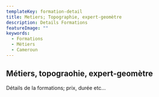 ```yaml
---
templateKey: formation-detail
title: Metiers; Topographie, expert-geomètre
description: Details Formations
featureImage: ""
keywords:
  - Formations
  - Métiers
  - Cameroun
---
```


## Métiers, topograohie, expert-geomètre
Détails de la formations; prix, durée etc...